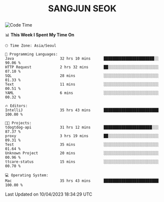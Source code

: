 <h1>
 <p align="center">
   SANGJUN SEOK
 </p>
</h1>

<!--START_SECTION:waka-->
![Code Time](http://img.shields.io/badge/Code%20Time-2%2C426%20hrs%2013%20mins-blue)

📊 **This Week I Spent My Time On** 

```text
🕑︎ Time Zone: Asia/Seoul

💬 Programming Languages: 
Java                     32 hrs 10 mins      ███████████████████████░░   90.06 % 
HTTP Request             2 hrs 32 mins       ██░░░░░░░░░░░░░░░░░░░░░░░   07.10 % 
SQL                      28 mins             ░░░░░░░░░░░░░░░░░░░░░░░░░   01.33 % 
Text                     11 mins             ░░░░░░░░░░░░░░░░░░░░░░░░░   00.51 % 
YAML                     6 mins              ░░░░░░░░░░░░░░░░░░░░░░░░░   00.32 % 

🔥 Editors: 
IntelliJ                 35 hrs 43 mins      █████████████████████████   100.00 % 

🐱‍💻 Projects: 
tdogtdog-api             31 hrs 12 mins      ██████████████████████░░░   87.37 % 
proxy                    3 hrs 19 mins       ██░░░░░░░░░░░░░░░░░░░░░░░   09.31 % 
Test                     35 mins             ░░░░░░░░░░░░░░░░░░░░░░░░░   01.64 % 
Unknown Project          20 mins             ░░░░░░░░░░░░░░░░░░░░░░░░░   00.96 % 
ttcare-status            15 mins             ░░░░░░░░░░░░░░░░░░░░░░░░░   00.70 % 

💻 Operating System: 
Mac                      35 hrs 43 mins      █████████████████████████   100.00 % 
```


 Last Updated on 10/04/2023 18:34:29 UTC
<!--END_SECTION:waka-->
